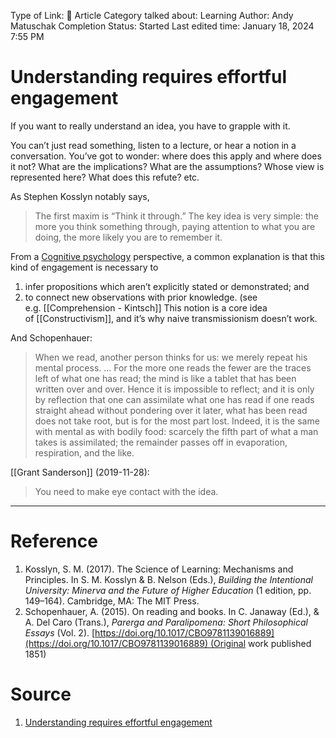 Type of Link: 📝 Article
Category talked about: Learning
Author: Andy Matuschak
Completion Status: Started
Last edited time: January 18, 2024 7:55 PM
# Understanding requires effortful engagement
If you want to really understand an idea, you have to grapple with it.

You can’t just read something, listen to a lecture, or hear a notion in a conversation. You’ve got to wonder: where does this apply and where does it not? What are the implications? What are the assumptions? Whose view is represented here? What does this refute? etc.

As Stephen Kosslyn notably says,
> The first maxim is “Think it through.” The key idea is very simple: the more you think something through, paying attention to what you are doing, the more likely you are to remember it.

From a [Cognitive psychology](Cognitive%20psychology.md) perspective, a common explanation is that this kind of engagement is necessary to 
1. infer propositions which aren’t explicitly stated or demonstrated; and
2. to connect new observations with prior knowledge. (see e.g. [[Comprehension - Kintsch]] 
This notion is a core idea of [[Constructivism]], and it’s why naive transmissionism doesn’t work.

And Schopenhauer:
> When we read, another person thinks for us: we merely repeat his mental process. … For the more one reads the fewer are the traces left of what one has read; the mind is like a tablet that has been written over and over. Hence it is impossible to reflect; and it is only by reflection that one can assimilate what one has read if one reads straight ahead without pondering over it later, what has been read does not take root, but is for the most part lost. Indeed, it is the same with mental as with bodily food: scarcely the fifth part of what a man takes is assimilated; the remainder passes off in evaporation, respiration, and the like.

[[Grant Sanderson]] (2019-11-28):
> You need to make eye contact with the idea.

---
# Reference
1. Kosslyn, S. M. (2017). The Science of Learning: Mechanisms and Principles. In S. M. Kosslyn & B. Nelson (Eds.), *Building the Intentional University: Minerva and the Future of Higher Education* (1 edition, pp. 149–164). Cambridge, MA: The MIT Press.
2. Schopenhauer, A. (2015). On reading and books. In C. Janaway (Ed.), & A. Del Caro (Trans.), *Parerga and Paralipomena: Short Philosophical Essays* (Vol. 2). [https://doi.org/10.1017/CBO9781139016889](https://doi.org/10.1017/CBO9781139016889) (Original work published 1851)
# Source
1. [Understanding requires effortful engagement](https://notes.andymatuschak.org/z8ccRLda8BqJafNxjQBpzis)